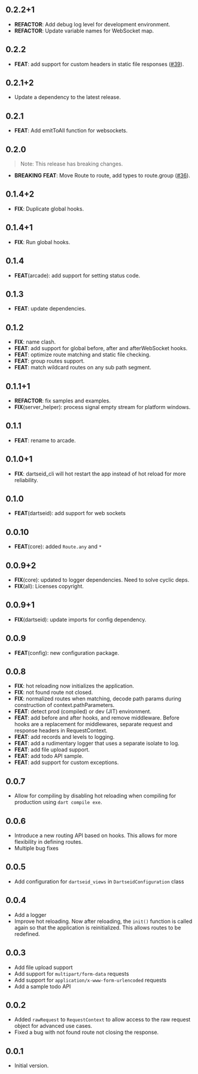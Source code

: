 ## 0.2.2+1

 - **REFACTOR**: Add debug log level for development environment.
 - **REFACTOR**: Update variable names for WebSocket map.

## 0.2.2

 - **FEAT**: add support for custom headers in static file responses ([#39](https://github.com/dartarcade/arcade/issues/39)).

## 0.2.1+2

 - Update a dependency to the latest release.

## 0.2.1

 - **FEAT**: Add emitToAll function for websockets.

## 0.2.0

> Note: This release has breaking changes.

 - **BREAKING** **FEAT**: Move Route to route, add types to route.group ([#36](https://github.com/dartarcade/arcade/issues/36)).

## 0.1.4+2

 - **FIX**: Duplicate global hooks.

## 0.1.4+1

 - **FIX**: Run global hooks.

## 0.1.4

 - **FEAT**(arcade): add support for setting status code.

## 0.1.3

 - **FEAT**: update dependencies.

## 0.1.2

 - **FIX**: name clash.
 - **FEAT**: add support for global before, after and afterWebSocket hooks.
 - **FEAT**: optimize route matching and static file checking.
 - **FEAT**: group routes support.
 - **FEAT**: match wildcard routes on any sub path segment.

## 0.1.1+1

 - **REFACTOR**: fix samples and examples.
 - **FIX**(server_helper): process signal empty stream for platform windows.

## 0.1.1

 - **FEAT**: rename to arcade.

## 0.1.0+1

 - **FIX**: dartseid_cli will hot restart the app instead of hot reload for more reliability.

## 0.1.0

- **FEAT**(dartseid): add support for web sockets

## 0.0.10

- **FEAT**(core): added `Route.any` and `*`

## 0.0.9+2

 - **FIX**(core): updated to logger dependencies. Need to solve cyclic deps.
 - **FIX**(all): Licenses copyright.

## 0.0.9+1

 - **FIX**(dartseid): update imports for config dependency.

## 0.0.9

 - **FEAT**(config): new configuration package.

## 0.0.8

 - **FIX**: hot reloading now initializes the application.
 - **FIX**: not found route not closed.
 - **FIX**: normalized routes when matching, decode path params during construction of context.pathParameters.
 - **FEAT**: detect prod (compiled) or dev (JIT) environment.
 - **FEAT**: add before and after hooks, and remove middleware. Before hooks are a replacement for middlewares, separate request and response headers in RequestContext.
 - **FEAT**: add records and levels to logging.
 - **FEAT**: add a rudimentary logger that uses a separate isolate to log.
 - **FEAT**: add file upload support.
 - **FEAT**: add todo API sample.
 - **FEAT**: add support for custom exceptions.

## 0.0.7

- Allow for compiling by disabling hot reloading when compiling for production using `dart compile exe`.

## 0.0.6

- Introduce a new routing API based on hooks. This allows for more flexibility in defining routes.
- Multiple bug fixes

## 0.0.5

- Add configuration for `dartseid_views` in `DartseidConfiguration` class

## 0.0.4

- Add a logger
- Improve hot reloading. Now after reloading, the `init()` function is called again so that the application is
  reinitialized. This allows routes to be redefined.

## 0.0.3

- Add file upload support
- Add support for `multipart/form-data` requests
- Add support for `application/x-www-form-urlencoded` requests
- Add a sample todo API

## 0.0.2

- Added `rawRequest` to `RequestContext` to allow access to the raw request object for advanced use cases.
- Fixed a bug with not found route not closing the response.

## 0.0.1

- Initial version.
